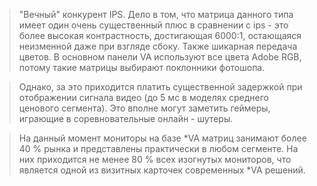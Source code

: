 >"Вечный" конкурент IPS. Дело в том, что матрица данного типа имеет один очень существенный плюс в сравнении с ips - это более высокая контрастность, достигающая 6000:1, остающаяся неизменной даже при взгляде сбоку. Также шикарная передача цветов. В основном панели VA используют все цвета Adobe RGB, потому такие матрицы выбирают поклонники фотошопа.

>Однако, за это приходится платить существенной задержкой при отображении сигнала видео (до 5 мс в моделях среднего ценового сегмента). Это вполне могут заметить геймеры, играющие в соревновательные онлайн - шутеры.

>На данный момент мониторы на базе *VA матриц занимают более 40 % рынка и представлены практически в любом сегменте. На них приходится не менее 80 % всех изогнутых мониторов, что является одной из визитных карточек современных *VA решений.